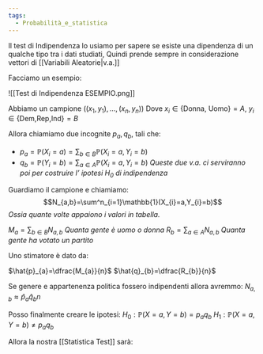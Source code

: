 ```yaml
---
tags:
  - Probabilità_e_statistica
---
```


Il test di Indipendenza lo usiamo per sapere se esiste una dipendenza di un qualche tipo tra i dati studiati, Quindi prende sempre in considerazione vettori di [[Variabili Aleatorie|v.a.]]

Facciamo un esempio:

![[Test di Indipendenza ESEMPIO.png]]

Abbiamo un campione $((x_{1},y_{1}),\dots,(x_{n},y_{n}))$
Dove $x_{i}\in\{\text{Donna, Uomo}\}=A$, $y_{i}\in\{\text{Dem,Rep,Ind}\}=B$

Allora chiamiamo due incognite $p_{a},q_{b}$, tali che:
- $p_{a}=\mathbb{P}(X_{i}=a)=\sum_{b\in B}\mathbb{P}(X_{i}=a,Y_{i}=b)$
- $q_{b}=\mathbb{P}(Y_{i}=b)=\sum_{a\in A}\mathbb{P}(X_{i}=a,Y_{i}=b)$
*Queste due v.a. ci serviranno poi per costruire l’ ipotesi $H_{0}$ di indipendenza*

Guardiamo il campione e chiamiamo:
$$N_{a,b}=\sum^n_{i=1}\mathbb{1}(X_{i}=a,Y_{i}=b)$$
*Ossia quante volte appaiono i valori in tabella.*

$M_{a}=\sum_{b\in B}N_{a,b}$ *Quanta gente è uomo o donna*
$R_{b}=\sum_{a\in A}N_{a,b}$ *Quanta gente ha votato un partito*

Uno stimatore è dato da:

$\hat{p}_{a}=\dfrac{M_{a}}{n}$
$\hat{q}_{b}=\dfrac{R_{b}}{n}$

Se genere e appartenenza politica fossero indipendenti allora avremmo:
$N_{a,b}\approx \hat{p}_{a}\hat{q}_{b}n$

Posso finalmente creare le ipotesi: 
$H_{0}:\mathbb{P}(X=a,Y=b)=p_{a}q_{b}$
$H_{1}:\mathbb{P}(X=a,Y=b)\neq p_{a}q_{b}$

Allora la nostra [[Statistica Test]] sarà:

$$$$